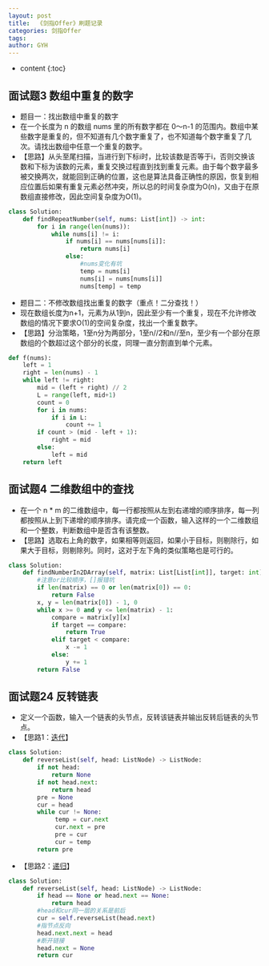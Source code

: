 ```yaml
---
layout: post
title:  《剑指Offer》刷题记录
categories: 剑指Offer
tags: 
author: GYH
---
```


* content
{:toc}

## 面试题3 数组中重复的数字

- 题目一：找出数组中重复的数字
- 在一个长度为 n 的数组 nums 里的所有数字都在 0～n-1 的范围内。数组中某些数字是重复的，但不知道有几个数字重复了，也不知道每个数字重复了几次。请找出数组中任意一个重复的数字。
- 【思路】从头至尾扫描，当进行到下标i时，比较该数是否等于i，否则交换该数和下标为该数的元素，重复交换过程直到找到重复元素。由于每个数字最多被交换两次，就能回到正确的位置，这也是算法具备正确性的原因，恢复到相应位置后如果有重复元素必然冲突，所以总的时间复杂度为O(n)，又由于在原数组直接修改，因此空间复杂度为O(1)。

```python
class Solution:
    def findRepeatNumber(self, nums: List[int]) -> int:
        for i in range(len(nums)):
            while nums[i] != i:
                if nums[i] == nums[nums[i]]:
                    return nums[i]
                else:
                    #nums变化有坑
                    temp = nums[i]
                    nums[i] = nums[nums[i]]
                    nums[temp] = temp
```

- 题目二：不修改数组找出重复的数字（重点！二分查找！）
- 现在数组长度为n+1，元素为从1到n，因此至少有一个重复，现在不允许修改数组的情况下要求O(1)的空间复杂度，找出一个重复数字。
- 【思路】分治策略，1至n分为两部分，1至n//2和n//至n，至少有一个部分在原数组的个数超过这个部分的长度，同理一直分割直到单个元素。

```python
def f(nums):
    left = 1
    right = len(nums) - 1
    while left != right:
        mid = (left + right) // 2
        L = range(left, mid+1)
        count = 0
        for i in nums:
            if i in L:
                count += 1
        if count > (mid - left + 1):
            right = mid
        else:
            left = mid
    return left
```

## 面试题4 二维数组中的查找

- 在一个 n * m 的二维数组中，每一行都按照从左到右递增的顺序排序，每一列都按照从上到下递增的顺序排序。请完成一个函数，输入这样的一个二维数组和一个整数，判断数组中是否含有该整数。
- 【思路】选取右上角的数字，如果相等则返回，如果小于目标，则剔除行，如果大于目标，则剔除列。同时，这对于左下角的类似策略也是可行的。

```python
class Solution:
    def findNumberIn2DArray(self, matrix: List[List[int]], target: int) -> bool:
        #注意or比较顺序，[]报错坑
        if len(matrix) == 0 or len(matrix[0]) == 0:
            return False
        x, y = len(matrix[0]) - 1, 0
        while x >= 0 and y <= len(matrix) - 1:
            compare = matrix[y][x]
            if target == compare:
                return True
            elif target < compare:
                x -= 1
            else:
                y += 1
        return False
```

## 面试题24 反转链表

- 定义一个函数，输入一个链表的头节点，反转该链表并输出反转后链表的头节点。
- 【思路1：[迭代](https://leetcode-cn.com/problems/fan-zhuan-lian-biao-lcof/solution/dong-hua-yan-shi-duo-chong-jie-fa-206-fan-zhuan-li/)】

```python
class Solution:
    def reverseList(self, head: ListNode) -> ListNode:
        if not head:
            return None
        if not head.next:
            return head
        pre = None
        cur = head
        while cur != None:
             temp = cur.next
             cur.next = pre
             pre = cur
             cur = temp
        return pre
```

- 【思路2：[递归](https://leetcode-cn.com/problems/fan-zhuan-lian-biao-lcof/solution/dong-hua-yan-shi-duo-chong-jie-fa-206-fan-zhuan-li/)】

```python
class Solution:
    def reverseList(self, head: ListNode) -> ListNode:
        if head == None or head.next == None:
            return head
        #head和cur同一层的关系是前后
        cur = self.reverseList(head.next)
        #指节点反向
        head.next.next = head
        #断开链接
        head.next = None
        return cur
```